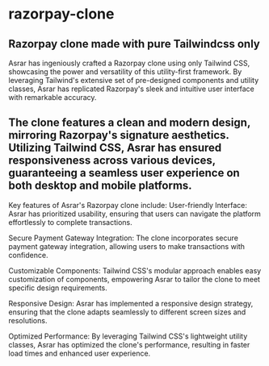 # razorpay-clone
Razorpay clone made with pure Tailwindcss only
-------------------------------------------------------------------
Asrar has ingeniously crafted a Razorpay clone using only Tailwind CSS, showcasing the power and versatility of this utility-first framework. By leveraging Tailwind's extensive set of pre-designed components and utility classes, Asrar has replicated Razorpay's sleek and intuitive user interface with remarkable accuracy.

The clone features a clean and modern design, mirroring Razorpay's signature aesthetics. Utilizing Tailwind CSS, Asrar has ensured responsiveness across various devices, guaranteeing a seamless user experience on both desktop and mobile platforms.
-----------------------------------------------------------------
Key features of Asrar's Razorpay clone include:
User-friendly Interface: Asrar has prioritized usability, ensuring that users can navigate the platform effortlessly to complete transactions.

Secure Payment Gateway Integration: The clone incorporates secure payment gateway integration, allowing users to make transactions with confidence.

Customizable Components: Tailwind CSS's modular approach enables easy customization of components, empowering Asrar to tailor the clone to meet specific design requirements.

Responsive Design: Asrar has implemented a responsive design strategy, ensuring that the clone adapts seamlessly to different screen sizes and resolutions.

Optimized Performance: By leveraging Tailwind CSS's lightweight utility classes, Asrar has optimized the clone's performance, resulting in faster load times and enhanced user experience.
